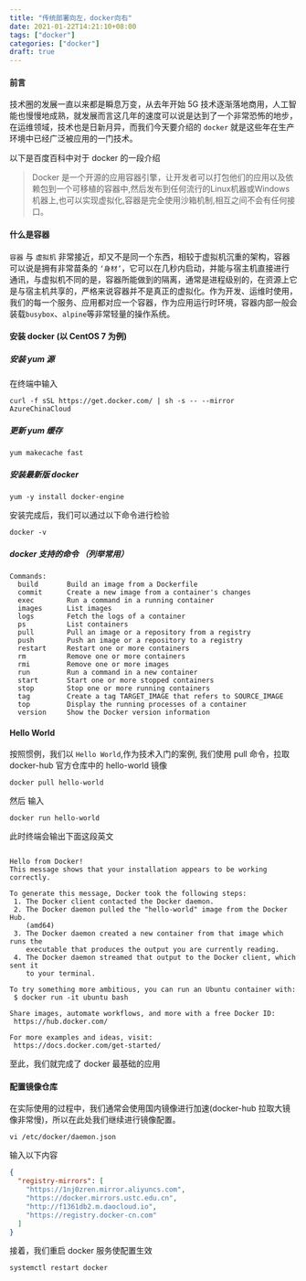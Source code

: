 ```yaml
---
title: "传统部署向左，docker向右"
date: 2021-01-22T14:21:10+08:00
tags: ["docker"]
categories: ["docker"]
draft: true
---
```


#### 前言

技术圈的发展一直以来都是瞬息万变，从去年开始 5G 技术逐渐落地商用，人工智能也慢慢地成熟，就发展而言这几年的速度可以说是达到了一个非常恐怖的地步，在运维领域，技术也是日新月异，而我们今天要介绍的 `docker` 就是这些年在生产环境中已经广泛被应用的一门技术。

以下是百度百科中对于 docker 的一段介绍

> Docker 是一个开源的应用容器引擎，让开发者可以打包他们的应用以及依赖包到一个可移植的容器中,然后发布到任何流行的Linux机器或Windows 机器上,也可以实现虚拟化,容器是完全使用沙箱机制,相互之间不会有任何接口。

#### 什么是容器

`容器` 与 `虚拟机` 非常接近，却又不是同一个东西，相较于虚拟机沉重的架构，容器可以说是拥有非常苗条的 `‘身材’`，它可以在几秒内启动，并能与宿主机直接进行通讯，与虚拟机不同的是，容器所能做到的隔离，通常是进程级别的，在资源上它是与宿主机共享的，严格来说容器并不是真正的虚拟化。作为开发、运维时使用，我们的每一个服务、应用都对应一个容器，作为应用运行时环境，容器内部一般会装载`busybox`、`alpine`等非常轻量的操作系统。


#### 安装 docker (以 CentOS 7 为例)

##### 安装 yum 源

在终端中输入

```shell
curl -f sSL https://get.docker.com/ | sh -s -- --mirror AzureChinaCloud
```

##### 更新 yum 缓存

```shell
yum makecache fast
```

##### 安装最新版 docker

```shell
yum -y install docker-engine
```

安装完成后，我们可以通过以下命令进行检验

```shell
docker -v
```


##### docker 支持的命令 （列举常用）

```shell
Commands:
  build       Build an image from a Dockerfile
  commit      Create a new image from a container's changes
  exec        Run a command in a running container
  images      List images
  logs        Fetch the logs of a container
  ps          List containers
  pull        Pull an image or a repository from a registry
  push        Push an image or a repository to a registry
  restart     Restart one or more containers
  rm          Remove one or more containers
  rmi         Remove one or more images
  run         Run a command in a new container
  start       Start one or more stopped containers
  stop        Stop one or more running containers
  tag         Create a tag TARGET_IMAGE that refers to SOURCE_IMAGE
  top         Display the running processes of a container
  version     Show the Docker version information
```

#### Hello World

按照惯例，我们以 `Hello World`,作为技术入门的案例, 我们使用 pull 命令，拉取 docker-hub 官方仓库中的 hello-world 镜像

```shell
docker pull hello-world
```

然后 输入

```shell
docker run hello-world
```

此时终端会输出下面这段英文


```shell

Hello from Docker!
This message shows that your installation appears to be working correctly.

To generate this message, Docker took the following steps:
 1. The Docker client contacted the Docker daemon.
 2. The Docker daemon pulled the "hello-world" image from the Docker Hub.
    (amd64)
 3. The Docker daemon created a new container from that image which runs the
    executable that produces the output you are currently reading.
 4. The Docker daemon streamed that output to the Docker client, which sent it
    to your terminal.

To try something more ambitious, you can run an Ubuntu container with:
 $ docker run -it ubuntu bash

Share images, automate workflows, and more with a free Docker ID:
 https://hub.docker.com/

For more examples and ideas, visit:
 https://docs.docker.com/get-started/
```

至此，我们就完成了 docker 最基础的应用

#### 配置镜像仓库

在实际使用的过程中，我们通常会使用国内镜像进行加速(docker-hub 拉取大镜像非常慢)，所以在此处我们继续进行镜像配置。


```shell
vi /etc/docker/daemon.json
```

输入以下内容

```json
{
  "registry-mirrors": [
    "https://1nj0zren.mirror.aliyuncs.com",
    "https://docker.mirrors.ustc.edu.cn",
    "http://f1361db2.m.daocloud.io",
    "https://registry.docker-cn.com"
  ]
}
```

接着，我们重启 docker 服务使配置生效

```shell
systemctl restart docker 
```
